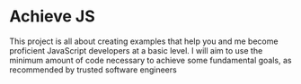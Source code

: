 # Achieve JS

This project is all about creating examples that help you and me become proficient JavaScript developers at a basic level. I will aim to use the minimum amount of code necessary to achieve some fundamental goals, as recommended by trusted software engineers
